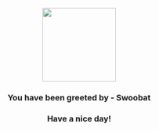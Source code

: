 <p align="center">
            <img src="https://raw.githubusercontent.com/PokeAPI/sprites/master/sprites/pokemon/528.png" width="150" height="150">
          </p>
          <h3 align="center">You have been greeted by - <b>Swoobat</b></h3>
          <h3 align="center">Have a nice day!</h3>
        